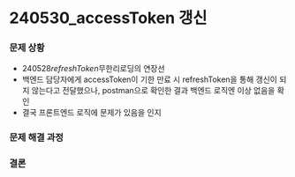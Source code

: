 # 240530_accessToken 갱신

### 문제 상황

- 240528*refreshToken*무한리로딩의 연장선
- 백엔드 담당자에게 accessToken이 기한 만료 시 refreshToken을 통해 갱신이 되지 않는다고 전달했으나, postman으로 확인한 결과 백엔드 로직엔 이상 없음을 확인
- 결국 프론트엔드 로직에 문제가 있음을 인지

### 문제 해결 과정

### 결론
